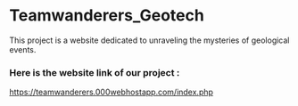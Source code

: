 # Teamwanderers_Geotech
This project is a website dedicated to unraveling the mysteries of geological events.
### Here is the website link of our project :
https://teamwanderers.000webhostapp.com/index.php
